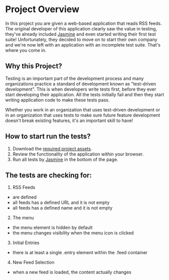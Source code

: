 # Project Overview

In this project you are given a web-based application that reads RSS feeds. The original developer of this application clearly saw the value in testing, they've already included [Jasmine](http://jasmine.github.io/) and even started writing their first test suite! Unfortunately, they decided to move on to start their own company and we're now left with an application with an incomplete test suite. That's where you come in.


## Why this Project?

Testing is an important part of the development process and many organizations practice a standard of development known as "test-driven development". This is when developers write tests first, before they ever start developing their application. All the tests initially fail and then they start writing application code to make these tests pass.

Whether you work in an organization that uses test-driven development or in an organization that uses tests to make sure future feature development doesn't break existing features, it's an important skill to have!

## How to start run the tests?
1. Download the [required project assets](http://github.com/udacity/frontend-nanodegree-feedreader).
2. Review the functionality of the application within your browser.
3. Run all tests by [Jasmine](http://jasmine.github.io/) in the bottom of the page.

## The tests are checking for:
1. RSS Feeds
- are defined
- all feeds has a defined URL and it is not empty
- all feeds has a defined name and it is not empty
2. The menu
- the menu element is hidden by default
- the menu changes visibility when the menu icon is clicked
3. Initial Entries
- there is at least a single .entry element within the .feed container
4. New Feed Selection
- when a new feed is loaded, the content actually changes
